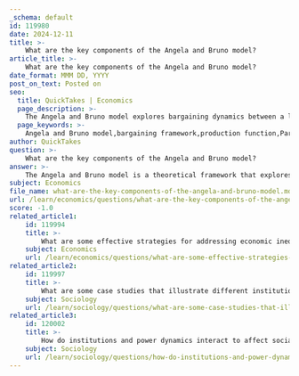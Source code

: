 ```yaml
---
_schema: default
id: 119980
date: 2024-12-11
title: >-
    What are the key components of the Angela and Bruno model?
article_title: >-
    What are the key components of the Angela and Bruno model?
date_format: MMM DD, YYYY
post_on_text: Posted on
seo:
  title: QuickTakes | Economics
  page_description: >-
    The Angela and Bruno model explores bargaining dynamics between a landowner and a farmer, focusing on contract negotiations, production functions, Pareto efficiency, and the impact of institutions on economic outcomes.
  page_keywords: >-
    Angela and Bruno model,bargaining framework,production function,Pareto efficiency,reservation indifference curves,institutional impact,survival constraints,voluntary exchange,economic rent
author: QuickTakes
question: >-
    What are the key components of the Angela and Bruno model?
answer: >-
    The Angela and Bruno model is a theoretical framework that explores the dynamics of bargaining and economic outcomes between a landowner (Bruno) and a farmer (Angela). Here are the key components of the model:\n\n1. **Bargaining Framework**: The model illustrates a bargaining scenario where Bruno, as the landowner, offers Angela a contract that specifies her working hours and the wage she will receive in bushels of grain. The negotiation process is influenced by the reservation options available to both parties.\n\n2. **Production Function**: Angela's output is determined by a production function, denoted as $y = g(h)$, where $y$ represents the number of bushels of grain produced, and $h$ is the number of hours worked. The function is increasing and strictly concave, indicating diminishing returns to labor.\n\n3. **Economic Feasibility and Pareto Efficiency**: Allocations must be Pareto improvements relative to the parties' reservation options. This means that any agreement must make at least one party better off without making the other worse off. The model emphasizes that the optimal allocation occurs when the marginal rate of substitution (MRS) equals the marginal rate of transformation (MRT).\n\n4. **Reservation Indifference Curves**: These curves represent the combinations of grain and leisure that provide Angela with the same level of utility. The position of these curves can shift based on external factors, such as government policies or changes in bargaining power.\n\n5. **Impact of Institutions**: The model highlights the role of institutions in shaping the bargaining power of the parties involved. For instance, changes in laws that enhance Angela's bargaining power can lead to better economic outcomes for her, while potentially reducing Bruno's share of the surplus.\n\n6. **Survival Constraints**: Angela's biological survival constraint is a critical aspect of the model, as it dictates the minimum level of grain she must produce to survive. This constraint influences her willingness to accept contracts and negotiate terms.\n\n7. **Voluntary Exchange vs. Coercion**: The model posits that voluntary exchange is mutually beneficial compared to coercive arrangements. If Bruno can enforce any allocation, he may choose one that maximizes his own gain, but this could lead to suboptimal outcomes for both parties.\n\n8. **Economic Rent**: The concept of economic rent is central to the model, as it reflects the surplus that Angela can capture from the contract. Bruno must consider Angela's potential utility when determining the level of rent he can offer.\n\nIn summary, the Angela and Bruno model provides a comprehensive framework for understanding the interactions between landowners and farmers, emphasizing the importance of bargaining power, institutional arrangements, and the implications of economic policies on income distribution and inequality.
subject: Economics
file_name: what-are-the-key-components-of-the-angela-and-bruno-model.md
url: /learn/economics/questions/what-are-the-key-components-of-the-angela-and-bruno-model
score: -1.0
related_article1:
    id: 119994
    title: >-
        What are some effective strategies for addressing economic inequality?
    subject: Economics
    url: /learn/economics/questions/what-are-some-effective-strategies-for-addressing-economic-inequality
related_article2:
    id: 119997
    title: >-
        What are some case studies that illustrate different institutional arrangements?
    subject: Sociology
    url: /learn/sociology/questions/what-are-some-case-studies-that-illustrate-different-institutional-arrangements
related_article3:
    id: 120002
    title: >-
        How do institutions and power dynamics interact to affect social outcomes?
    subject: Sociology
    url: /learn/sociology/questions/how-do-institutions-and-power-dynamics-interact-to-affect-social-outcomes
---
```


&nbsp;